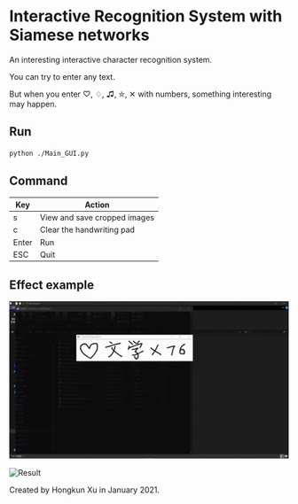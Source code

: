 # Interactive Recognition System with Siamese networks

An interesting interactive character recognition system.

You can try to enter any text.

But when you enter ♡, ♢, ♫, ⛤, ✕ with numbers, something interesting may happen.



## Run

```bash
python ./Main_GUI.py
```




## Command

| Key   | Action                       |
| ----- | ---------------------------- |
| s     | View and save cropped images |
| c     | Clear the handwriting pad    |
| Enter | Run                          |
| ESC   | Quit                         |



## Effect example


![Result](./images/result2.gif)

![Result](./images/result3.gif)





Created by Hongkun Xu in January 2021.
